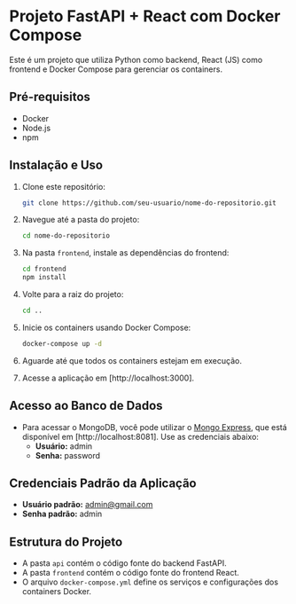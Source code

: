 # Projeto FastAPI + React com Docker Compose

Este é um projeto que utiliza Python como backend, React (JS) como frontend e Docker Compose para gerenciar os containers.

## Pré-requisitos

- Docker
- Node.js
- npm

## Instalação e Uso

1. Clone este repositório:

   ```bash
   git clone https://github.com/seu-usuario/nome-do-repositorio.git
   ```

2. Navegue até a pasta do projeto:

   ```bash
   cd nome-do-repositorio
   ```

3. Na pasta `frontend`, instale as dependências do frontend:

   ```bash
   cd frontend
   npm install
   ```

4. Volte para a raiz do projeto:

   ```bash
   cd ..
   ```

5. Inicie os containers usando Docker Compose:

   ```bash
   docker-compose up -d
   ```

6. Aguarde até que todos os containers estejam em execução.

7. Acesse a aplicação em [http://localhost:3000].

## Acesso ao Banco de Dados

- Para acessar o MongoDB, você pode utilizar o [Mongo Express](https://github.com/mongo-express/mongo-express), que está disponível em [http://localhost:8081]. Use as credenciais abaixo:
  - **Usuário:** admin
  - **Senha:** password

## Credenciais Padrão da Aplicação

- **Usuário padrão:** admin@gmail.com
- **Senha padrão:** admin

## Estrutura do Projeto

- A pasta `api` contém o código fonte do backend FastAPI.
- A pasta `frontend` contém o código fonte do frontend React.
- O arquivo `docker-compose.yml` define os serviços e configurações dos containers Docker.

